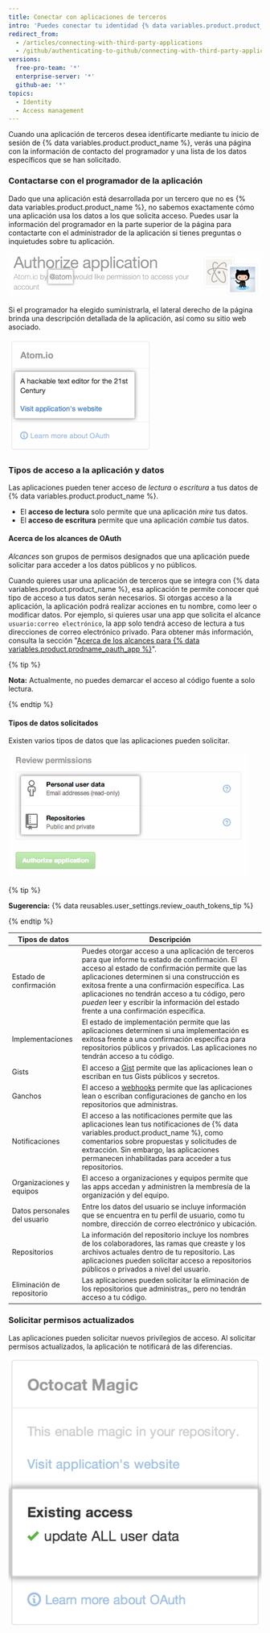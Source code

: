```yaml
---
title: Conectar con aplicaciones de terceros
intro: 'Puedes conectar tu identidad {% data variables.product.product_name %} con aplicaciones de terceros mediante OAuth. Al autorizar una de estas aplicaciones, deberías asegurarte de que confías en la aplicación, revisar quién la desarrolló y revisar los tipos de información a la que desea acceder la aplicación.'
redirect_from:
  - /articles/connecting-with-third-party-applications
  - /github/authenticating-to-github/connecting-with-third-party-applications
versions:
  free-pro-team: '*'
  enterprise-server: '*'
  github-ae: '*'
topics:
  - Identity
  - Access management
---
```

Cuando una aplicación de terceros desea identificarte mediante tu inicio de sesión de {% data variables.product.product_name %}, verás una página con la información de contacto del programador y una lista de los datos específicos que se han solicitado.

### Contactarse con el programador de la aplicación

Dado que una aplicación está desarrollada por un tercero que no es {% data variables.product.product_name %}, no sabemos exactamente cómo una aplicación usa los datos a los que solicita acceso. Puedes usar la información del programador en la parte superior de la página para contactarte con el administrador de la aplicación si tienes preguntas o inquietudes sobre tu aplicación.

![Información del propietario de {% data variables.product.prodname_oauth_app %}](/assets/images/help/platform/oauth_owner_bar.png)

Si el programador ha elegido suministrarla, el lateral derecho de la página brinda una descripción detallada de la aplicación, así como su sitio web asociado.

![Información de la aplicación OAuth y sitio web](/assets/images/help/platform/oauth_app_info.png)

### Tipos de acceso a la aplicación y datos

Las aplicaciones pueden tener acceso de *lectura* o *escritura* a tus datos de {% data variables.product.product_name %}.

- El **acceso de lectura** solo permite que una aplicación *mire* tus datos.
- El **acceso de escritura** permite que una aplicación *cambie* tus datos.

#### Acerca de los alcances de OAuth

*Alcances* son grupos de permisos designados que una aplicación puede solicitar para acceder a los datos públicos y no públicos.

Cuando quieres usar una aplicación de terceros que se integra con {% data variables.product.product_name %}, esa aplicación te permite conocer qué tipo de acceso a tus datos serán necesarios. Si otorgas acceso a la aplicación, la aplicación podrá realizar acciones en tu nombre, como leer o modificar datos. Por ejemplo, si quieres usar una app que solicita el alcance `usuario:correo electrónico`, la app solo tendrá acceso de lectura a tus direcciones de correo electrónico privado. Para obtener más información, consulta la sección "[Acerca de los alcances para {% data variables.product.prodname_oauth_app %}](//apps/building-integrations/setting-up-and-registering-oauth-apps/about-scopes-for-oauth-apps)".

{% tip %}

**Nota:** Actualmente, no puedes demarcar el acceso al código fuente a solo lectura.

{% endtip %}

#### Tipos de datos solicitados

Existen varios tipos de datos que las aplicaciones pueden solicitar.

![Detalles de acceso a OAuth](/assets/images/help/platform/oauth_access_types.png)

{% tip %}

**Sugerencia:** {% data reusables.user_settings.review_oauth_tokens_tip %}

{% endtip %}

| Tipos de datos               | Descripción                                                                                                                                                                                                                                                                                                                                                                                                  |
| ---------------------------- | ------------------------------------------------------------------------------------------------------------------------------------------------------------------------------------------------------------------------------------------------------------------------------------------------------------------------------------------------------------------------------------------------------------ |
| Estado de confirmación       | Puedes otorgar acceso a una aplicación de terceros para que informe tu estado de confirmación. El acceso al estado de confirmación permite que las aplicaciones determinen si una construcción es exitosa frente a una confirmación específica. Las aplicaciones no tendrán acceso a tu código, pero <em>pueden</em> leer y escribir la información del estado frente a una confirmación específica. |
| Implementaciones             | El estado de implementación permite que las aplicaciones determinen si una implementación es exitosa frente a una confirmación específica para repositorios públicos y privados. Las aplicaciones no tendrán acceso a tu código.                                                                                                                                                                             |
| Gists                        | El acceso a [Gist](https://gist.github.com) permite que las aplicaciones lean o escriban en tus Gists públicos y secretos.                                                                                                                                                                                                                                                                                   |
| Ganchos                      | El acceso a [webhooks](/webhooks) permite que las aplicaciones lean o escriban configuraciones de gancho en los repositorios que administras.                                                                                                                                                                                                                                                                |
| Notificaciones               | El acceso a las notificaciones permite que las aplicaciones lean tus notificaciones de {% data variables.product.product_name %}, como comentarios sobre propuestas y solicitudes de extracción. Sin embargo, las aplicaciones permanecen inhabilitadas para acceder a tus repositorios.                                                                                                                |
| Organizaciones y equipos     | El acceso a organizaciones y equipos permite que las apps accedan y administren la membresía de la organización y del equipo.                                                                                                                                                                                                                                                                                |
| Datos personales del usuario | Entre los datos del usuario se incluye información que se encuentra en tu perfil de usuario, como tu nombre, dirección de correo electrónico y ubicación.                                                                                                                                                                                                                                                    |
| Repositorios                 | La información del repositorio incluye los nombres de los colaboradores, las ramas que creaste y los archivos actuales dentro de tu repositorio. Las aplicaciones pueden solicitar acceso a repositorios públicos o privados a nivel del usuario.                                                                                                                                                            |
| Eliminación de repositorio   | Las aplicaciones pueden solicitar la eliminación de los repositorios que administras,, pero no tendrán acceso a tu código.                                                                                                                                                                                                                                                                                   |

### Solicitar permisos actualizados

Las aplicaciones pueden solicitar nuevos privilegios de acceso. Al solicitar permisos actualizados, la aplicación te notificará de las diferencias.

![Cambiar el acceso a aplicaciones de terceros](/assets/images/help/platform/oauth_existing_access_pane.png)
